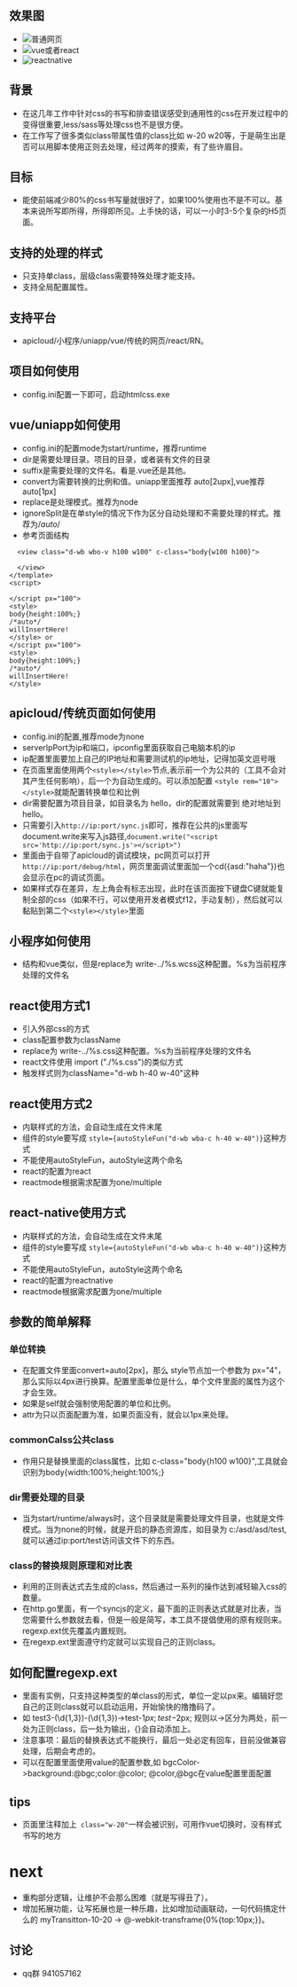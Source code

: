 ## 效果图
* ![普通网页](https://github.com/jiuker/htmlcss/tree/master/images/normal.gif)
* ![vue或者react](https://github.com/jiuker/htmlcss/tree/master/images/vue.gif)
* ![reactnative](https://github.com/jiuker/htmlcss/tree/master/images/react-native.gif)
## 背景
* 在这几年工作中针对css的书写和排查错误感受到通用性的css在开发过程中的变得很重要,less/sass等处理css也不是很方便。
* 在工作写了很多类似class带属性值的class比如 w-20 w20等，于是萌生出是否可以用脚本使用正则去处理，经过两年的摸索，有了些许眉目。
## 目标
* 能使前端减少80%的css书写量就很好了，如果100%使用也不是不可以。基本来说所写即所得，所得即所见。上手快的话，可以一小时3-5个复杂的H5页面。
## 支持的处理的样式
* 只支持单class，层级class需要特殊处理才能支持。
* 支持全局配置属性。
## 支持平台
* apicloud/小程序/uniapp/vue/传统的网页/react/RN。
## 项目如何使用
* config.ini配置一下即可，启动htmlcss.exe
## vue/uniapp如何使用
* config.ini的配置mode为start/runtime，推荐runtime
* dir是需要处理目录。项目的目录，或者装有文件的目录
* suffix是需要处理的文件名。看是.vue还是其他。
* convert为需要转换的比例和值。uniapp里面推荐 auto[2upx],vue推荐 auto[1px]
* replace是处理模式。推荐为node
* ignoreSplit是在单style的情况下作为区分自动处理和不需要处理的样式。推荐为/*auto*/ 
* 参考页面结构
```<template>
  <view class="d-wb wbo-v h100 w100" c-class="body{w100 h100}">
    
  </view>
</template>
<script>
  
</script px="100">
<style>
body{height:100%;}
/*auto*/
willInsertHere!
</style> or
</script px="100">
<style>
body{height:100%;}
/*auto*/
willInsertHere!
</style>
```
## apicloud/传统页面如何使用
* config.ini的配置,推荐mode为none
* serverIpPort为ip和端口，ipconfig里面获取自己电脑本机的ip
* ip配置里面要加上自己的IP地址和需要测试机的ip地址，记得加英文逗号哦
* 在页面里面使用两个`<style></style>`节点,表示前一个为公共的（工具不会对其产生任何影响），后一个为自动生成的。可以添加配置 `<style rem="10"></style>`就能配置转换单位和比例
* dir需要配置为项目目录，如目录名为  hello，dir的配置就需要到 绝对地址到 hello。
* 只需要引入`http://ip:port/sync.js`即可，推荐在公共的js里面写document.write来写入js路径,`document.write("<script src='http://ip:port/sync.js'></script>")`
* 里面由于自带了apicloud的调试模块，pc网页可以打开`http://ip:port/debug/html`，网页里面调试里面加一个cd({asd:"haha"})也会显示在pc的调试页面。
* 如果样式存在差异，左上角会有标志出现，此时在该页面按下键盘C键就能复制全部的css（如果不行，可以使用开发者模式f12，手动复制），然后就可以黏贴到第二个`<style></style>`里面
## 小程序如何使用
* 结构和vue类似，但是replace为 write-../%s.wcss这种配置。%s为当前程序处理的文件名
## react使用方式1
* 引入外部css的方式
* class配置参数为className
* replace为 write-../%s.css这种配置。%s为当前程序处理的文件名
* react文件使用 import ("./%s.css")的类似方式
* 触发样式则为className="d-wb h-40 w-40"这种
## react使用方式2
* 内联样式的方法，会自动生成在文件末尾
* 组件的style要写成 `style={autoStyleFun("d-wb wba-c h-40 w-40")}`这种方式
* 不能使用autoStyleFun，autoStyle这两个命名
* react的配置为react
* reactmode根据需求配置为one/multiple
## react-native使用方式
* 内联样式的方法，会自动生成在文件末尾
* 组件的style要写成 `style={autoStyleFun("d-wb wba-c h-40 w-40")}`这种方式
* 不能使用autoStyleFun，autoStyle这两个命名
* react的配置为reactnative
* reactmode根据需求配置为one/multiple
## 参数的简单解释
### 单位转换
* 在配置文件里面convert=auto[2px]，那么 style节点加一个参数为 px="4"，那么实际以4px进行换算。配置里面单位是什么，单个文件里面的属性为这个才会生效。
* 如果是self就会强制使用配置的单位和比例。
* attr为只以页面配置为准，如果页面没有，就会以1px来处理。
### commonCalss公共class
* 作用只是替换里面的class属性，比如 c-class="body{h100 w100}",工具就会识别为body{width:100%;height:100%;}
### dir需要处理的目录
* 当为start/runtime/always时，这个目录就是需要处理文件目录，也就是文件模式。当为none的时候，就是开启的静态资源库，如目录为 c:/asd/asd/test,就可以通过ip:port/test访问该文件下的东西。
### class的替换规则原理和对比表
* 利用的正则表达式去生成的class，然后通过一系列的操作达到减轻输入css的数量。
* 在http.go里面，有一个syncjs的定义，最下面的正则表达式就是对比表，当您需要什么参数就去看，但是一般是简写，本工具不提倡使用的原有规则来。regexp.ext优先覆盖内置规则。
* 在regexp.ext里面遵守约定就可以实现自己的正则class。
## 如何配置regexp.ext
* 里面有实例，只支持这种类型的单class的形式，单位一定以px来。编辑好您自己的正则class就可以启动运用，开始愉快的撸撸码了。
* 如 test3-(\d{1,3})-(\d{1,3})->test-$1px;test-$2px;  规则以->区分为两处，前一处为正则class，后一处为输出，{}会自动添加上。
* 注意事项：最后的替换表达式不能换行，最后一处必定有回车，目前没做兼容处理，后期会考虑的。
* 可以在配置里面使用value的配置参数,如 bgcColor->background:@bgc;color:@color; @color,@bgc在value配置里面配置
## tips
* 页面里注释加上` class="w-20"`一样会被识别，可用作vue切换时，没有样式书写的地方
# next
* 重构部分逻辑，让维护不会那么困难（就是写得丑了）。
* 增加拓展功能，让写拓展也是一种乐趣，比如增加动画联动，一句代码搞定什么的 myTransitton-10-20 -> @-webkit-transframe{0%{top:10px;}}。
## 讨论
* qq群 941057162
